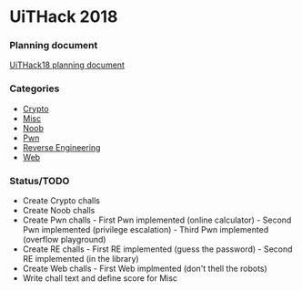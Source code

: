 # UiTHack 2018

### Planning document
[UiTHack18 planning document](./UiTHack18_planning.md)

### Categories
- [Crypto](./Crypto)
- [Misc](./Misc)
- [Noob](./Noob)
- [Pwn](./Pwn)
- [Reverse Engineering](./Reverse%20Engineering)
- [Web](./Web)

### Status/TODO
- Create Crypto challs
- Create Noob challs
- Create Pwn challs
        - First Pwn implemented (online calculator)
        - Second Pwn implemented (privilege escalation)
        - Third Pwn implemented (overflow playground)
- Create RE challs
        - First RE implemented (guess the password)
        - Second RE implemented (in the library)
- Create Web challs
        - First Web implmented (don't thell the robots)
- Write chall text and define score for Misc
